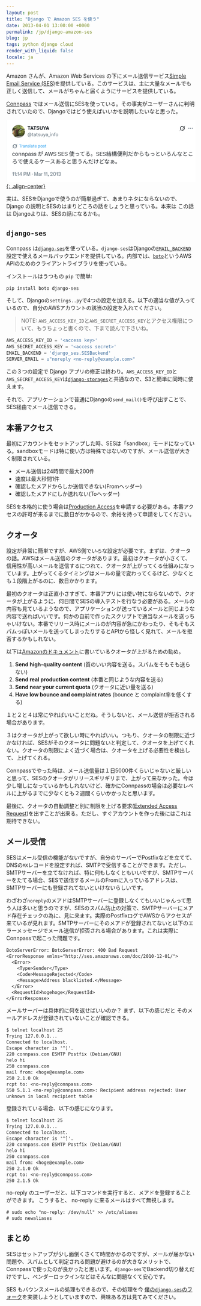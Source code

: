```yaml
---
layout: post
title: "Django で Amazon SES を使う"
date: 2013-04-01 13:00:00 +0000
permalink: /jp/django-amazon-ses
blog: jp
tags: python django cloud
render_with_liquid: false
locale: ja
---
```


Amazon さんが、Amazon Web Services の下にメール送信サービス[Simple Email Service (SES)](http://aws.amazon.com/jp/ses/)を提供している。このサービスは、主に大量なメールでも正しく送信して、メールがちゃんと届くようにサービスを提供している。

[Connpass](http://connpass.com/) ではメール送信にSESを使っている。その事実がユーザーさんに判明されていたので、Djangoではどう使えばいいかを説明したいなと思った。

<!-- textlint-disable spelling -->

[![connpass が AWS SES 使ってる。SES結構便利だからもっといろんなところで使えるケースあると思うんだけどなぁ。](/assets/images/2013-04-01-django-amazon-ses/tatsuya_info-311118030593720320.png){: .align-center}](https://twitter.com/tatsuya_info/status/311118030593720320)

<!-- textlint-enable spelling -->

実は、SESをDjangoで使うのが簡単過ぎて、あまりネタにならないので、Django の説明とSESのはまりどころの話をしょうと思っている。本来は この話は Djangoよりは、SESの話になるかも。

## `django-ses`

Connpass は[`django-ses`](https://github.com/hmarr/django_ses/)を使っている。`django-ses`はDjangoの[`EMAIL_BACKEND`](https://docs.djangoproject.com/en/1.5/ref/settings/#email-backend)設定で使えるメールバックエンドを提供している。内部では、[`boto`](http://docs.pythonboto.org/en/latest/)というAWS APIのためのクライアントライブラリを使っている。

インストールはうつもの `pip` で簡単:

```shell
pip install boto django-ses
```

そして、Djangoの`settings..py`で4つの設定を加える。以下の適当な値が入っているので、自分のAWSアカウントの該当の設定を入れてください。

> NOTE: `AWS_ACCESS_KEY_ID`と`AWS_SECRET_ACCESS_KEY`とアクセス権限について、もうちょっと書くので、下まで読んで下さいね。

```python
AWS_ACCESS_KEY_ID = '<access key>'
AWS_SECRET_ACCESS_KEY = '<access secret>'
EMAIL_BACKEND = 'django_ses.SESBackend'
SERVER_EMAIL = u"noreply <no-reply@example.com>"
```

この３つの設定で Django アプリの修正は終わり。`AWS_ACCESS_KEY_ID`と`AWS_SECRET_ACCESS_KEY`は[`django-storages`](http://django-storages.readthedocs.org/en/latest/)と共通なので、S3と簡単に同時に使えます。

それで、アプリケーションで普通にDjangoの`send_mail()`を呼び出すことで、SES経由でメール送信できる。

## 本番アクセス

最初にアカウントをセットアップした時、SESは「sandbox」モードになっている。sandboxモードは特に使い方は特殊ではないのですが、メール送信が大きく制限されている。

- メール送信は24時間で最大200件
- 速度は最大秒間1件
- 確認したメアドからしか送信できない(Fromヘッダー)
- 確認したメアドにしか送れない(Toヘッダー)

SESを本格的に使う場合は[Production Access](http://docs.aws.amazon.com/ses/latest/DeveloperGuide/request-production-access.html)を申請する必要がある。本番アクセスの許可が来るまでに数日がかかるので、余裕を持って申請をしてください。

## クオータ

設定が非常に簡単ですが、AWS側でいろな設定が必要です。まずは、クオータの話。AWSはメール送信のクオータがあります。最初はクオータが小さくて、信用性が高いメールを送信するにつれて、クオータが上がってくる仕組みになっています。上がってくるタイミングはメールの量で変わってくるけど、少なくとも１段階上がるのに、数日かかります。

最初のクオータは正直小さすぎて、本番アプリには使い物にならないので、クオータが上がるように、何日間でSESの導入テストを行なう必要がある。メールの内容も見ているようなので、アプリケーションが送っているメールと同じような内容で送ればいいです。何かの自前で作ったスクリプトで適当なメールを送っちゃいけない。本番でリリース時にメールのが内容が急にかわったり、そもそもスパムっぽいメールを送ってしまったりするとAPIから怪しく見れて、メールを拒否するかもしれない。

以下は[Amazonのドキュメント](http://docs.aws.amazon.com/ses/latest/DeveloperGuide/increase-sending-limits.html)に書いているクオータが上がるための勧め。

1. **Send high-quality content** (質のいい内容を送る。スパムをそもそも送らない)
2. **Send real production content** (本番と同じような内容を送る)
3. **Send near your current quota** (クオータに近い量を送る)
4. **Have low bounce and complaint rates** (bounce と complaint率を低くする)

１と２と４は常にやればいいことだね。そうしないと、メール送信が拒否される場合があります。

３はクオータが上がって欲しい時にやればいい。つもり、クオータの制限に近づかなければ、SESがそのクオータに問題ないと判定して、クオータを上げてくれない。クオータの制限によく近づく場合は、クオータを上げる必要性を検出して、上げてくれる。

Connpassでやった時は、メール送信量は１日5000件くらいじゃないと厳しいと思って、SESのクオータがリリースギリギリまで、上がって来なかった。今は少し増しになっているかもしれないけど、確かにConnpassの場合は必要なレベルに上がるまでに少なくとも２週間くらいかかったと思います。

最後に、クオータの自動調整と別に制限を上げる要求([Extended Access Request](http://docs.aws.amazon.com/ses/latest/DeveloperGuide/submit-extended-access-request.html))を出すことが出来る。ただし、すぐアカウントを作った後にはこれは期待できない。

## メール受信

SESはメール受信の機能がないですが、自分のサーバーでPostfixなどを立てて、DNSの`MX`レコードを設定すれば、SMTPで受信することができます。ただし、SMTPサーバーを立てなければ、特に何もしなくともいいですが、SMTPサーバーをたてる場合、SESで送信するメールのFromに入っているアドレスは、SMTPサーバーにも登録されてないといけないらしいです。

わざわざ`noreply`のメアドはSMTPサーバーに登録しなくてもいいじゃんって思う人は多いと思うのですが、SESのスパム防止の対策で、SMTPサーバーにメアド存在チェックの為に、見に来ます。実際のPostfixログでAWSからアクセスが来ているが見れます。SMTPサーバーにそのメアドが登録されてないと以下のエラーメッセージでメール送信が拒否される場合があります。これは実際にConnpassで起こった問題です。

```text
BotoServerError: BotoServerError: 400 Bad Request
<ErrorResponse xmlns="http://ses.amazonaws.com/doc/2010-12-01/">
  <Error>
    <Type>Sender</Type>
    <Code>MessageRejected</Code>
    <Message>Address blacklisted.</Message>
  </Error>
  <RequestId>hogehoge</RequestId>
</ErrorResponse>
```

メールサーバーは具体的に何を返せばいいのか？ まず、以下の感じだと そのメールアドレスが登録されていないことが確認できる。

```shell
$ telnet localhost 25
Trying 127.0.0.1...
Connected to localhost.
Escape character is '^]'.
220 connpass.com ESMTP Postfix (Debian/GNU)
helo hi
250 connpass.com
mail from: <hoge@example.com>
250 2.1.0 Ok
rcpt to: <no-reply@connpass.com>
550 5.1.1 <no-reply@connpass.com>: Recipient address rejected: User unknown in local recipient table
```

登録されている場合、以下の感じになります。

```shell
$ telnet localhost 25
Trying 127.0.0.1...
Connected to localhost.
Escape character is '^]'.
220 connpass.com ESMTP Postfix (Debian/GNU)
helo hi
250 connpass.com
mail from: <hoge@example.com>
250 2.1.0 Ok
rcpt to: <no-reply@connpass.com>
250 2.1.5 Ok
```

no-reply のユーザーだと、以下コマンドを実行すると、メアドを登録することができます。 こうすると、 no-reply
に来るメールはすべて無視します。

```shell
# sudo echo "no-reply: /dev/null" >> /etc/aliases
# sudo newaliases
```

## まとめ

SESはセットアップが少し面倒くさくて時間かかるのですが、メールが届かない問題や、スパムとして判定される問題が避けるのが大きなメリットで、Connpassで使ったのが良かったと思います。`django-ses`でBackend切り替えだけですし、ベンダーロックインなどはそんなに問題なくて安心です。

SES もバウンスメールの処理もできるので、その処理を今 [僕の`django-ses`のフォーク](https://github.com/IanLewis/django-ses/compare/master...bounce_notifications)を実装しようとしていますので、興味ある方は見てみてください。
